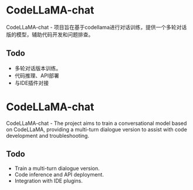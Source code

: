 # CodeLLaMA-chat
CodeLLaMA-chat - 项目旨在基于codellama进行对话训练，提供一个多轮对话版的模型，辅助代码开发和问题排查。

## Todo
- 多轮对话版本训练。
- 代码推理、API部署
- 与IDE插件对接
  
# CodeLLaMA-chat

CodeLLaMA-chat - The project aims to train a conversational model based on CodeLLaMA, providing a multi-turn dialogue version to assist with code development and troubleshooting.

## Todo
- Train a multi-turn dialogue version.
- Code inference and API deployment.
- Integration with IDE plugins.
